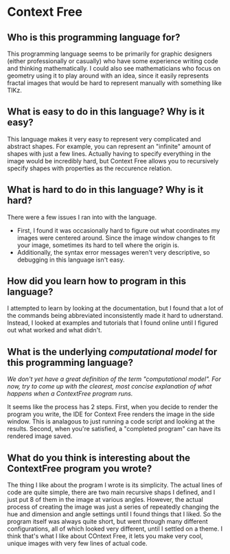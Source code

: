 # Context Free

##  Who is this programming language for?

This programming language seems to be primarily for graphic designers (either professionally or casually) who have some experience writing code and thinking mathematically. I could also see mathematicians who focus on geometry using it to play around with an idea, since it easily represents fractal images that would be hard to represent manually with something like TIKz.

## What is easy to do in this language? Why is it easy?

This language makes it very easy to represent very complicated and abstract shapes. For example, you can represent an "infinite" amount of shapes with just a few lines. Actually having to specify everything in the image would be incredibly hard, but Context Free allows you to recursively specify shapes with properties as the reccurence relation. 

## What is hard to do in this language? Why is it hard?

There were a few issues I ran into with the language. 
 - First, I found it was occasionally hard to figure out what coordinates my images were centered around. Since the image window changes to fit your image, sometimes its hard to tell where the origin is. 
 - Additionally, the syntax error messages weren't very descriptive, so debugging in this language isn't easy.

## How did you learn how to program in this language?

I attempted to learn by looking at the documentation, but I found that a lot of the commands being abbreviated inconsistently made it hard to udnerstand. Instead, I looked at examples and tutorials that I found online until I figured out what worked and what didn't. 

## What is the underlying _computational model_ for this programming language? 
_We don't yet have a great definition of the term "computational model". 
For now, try to come up with the clearest, most concise explanation of what 
happens when a ContextFree program runs._

It seems like the process has 2 steps. First, when you decide to render the program you write, the IDE for Context Free renders the image in the side window. This is analagous to just running a code script and looking at the results. Second, when you're satisfied, a "completed program" can have its rendered image saved. 

## What do you think is interesting about the ContextFree program you wrote?
 
The thing I like about the program I wrote is its simplicity. The actual lines of code are quite simple, there are two main recursive shaps I defined, and I just put 8 of them in the image at various angles. However, the actual process of creating the image was just a series of repeatedly changing the hue and dimension and angle settings until I found things that I liked. So the program itself was always quite short, but went through many different configurations, all of which looked very different, until I settled on a theme. I think that's what I like about COntext Free, it lets you make very cool, unique images with very few lines of actual code. 


